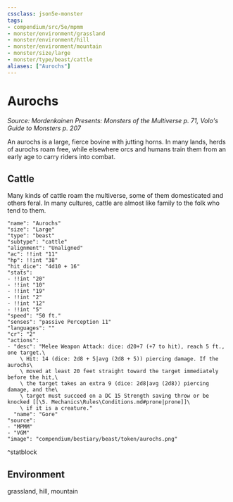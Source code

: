 ```yaml
---
cssclass: json5e-monster
tags:
- compendium/src/5e/mpmm
- monster/environment/grassland
- monster/environment/hill
- monster/environment/mountain
- monster/size/large
- monster/type/beast/cattle
aliases: ["Aurochs"]
---
```

# Aurochs
*Source: Mordenkainen Presents: Monsters of the Multiverse p. 71, Volo's Guide to Monsters p. 207*  

An aurochs is a large, fierce bovine with jutting horns. In many lands, herds of aurochs roam free, while elsewhere orcs and humans train them from an early age to carry riders into combat.

## Cattle

Many kinds of cattle roam the multiverse, some of them domesticated and others feral. In many cultures, cattle are almost like family to the folk who tend to them.

```statblock
"name": "Aurochs"
"size": "Large"
"type": "beast"
"subtype": "cattle"
"alignment": "Unaligned"
"ac": !!int "11"
"hp": !!int "38"
"hit_dice": "4d10 + 16"
"stats":
- !!int "20"
- !!int "10"
- !!int "19"
- !!int "2"
- !!int "12"
- !!int "5"
"speed": "50 ft."
"senses": "passive Perception 11"
"languages": ""
"cr": "2"
"actions":
- "desc": "Melee Weapon Attack: dice: d20+7 (+7 to hit), reach 5 ft., one target.\
    \ Hit: 14 (dice: 2d8 + 5|avg (2d8 + 5)) piercing damage. If the aurochs\
    \ moved at least 20 feet straight toward the target immediately before the hit,\
    \ the target takes an extra 9 (dice: 2d8|avg (2d8)) piercing damage, and the\
    \ target must succeed on a DC 15 Strength saving throw or be knocked [[\5. Mechanics\Rules\Conditions.md#prone|prone]]\
    \ if it is a creature."
  "name": "Gore"
"source":
- "MPMM"
- "VGM"
"image": "compendium/bestiary/beast/token/aurochs.png"
```
^statblock

## Environment

grassland, hill, mountain